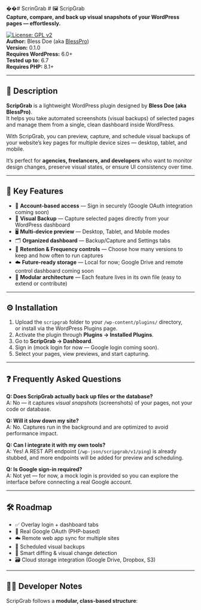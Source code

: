 ��#   S c r i n G r a b 
 # 🖼️ ScripGrab  
**Capture, compare, and back up visual snapshots of your WordPress pages — effortlessly.**

[![License: GPL v2](https://img.shields.io/badge/License-GPLv2-blue.svg)](https://www.gnu.org/licenses/gpl-2.0.html)  
**Author:** Bless Doe (aka [BlessPro](https://github.com/BlessPro))  
**Version:** 0.1.0  
**Requires WordPress:** 6.0+  
**Tested up to:** 6.7  
**Requires PHP:** 8.1+  

---

## 🧩 Description

**ScripGrab** is a lightweight WordPress plugin designed by **Bless Doe (aka BlessPro)**.  
It helps you take automated screenshots (visual backups) of selected pages and manage them from a single, clean dashboard inside WordPress.

With ScripGrab, you can preview, capture, and schedule visual backups of your website’s key pages for multiple device sizes — desktop, tablet, and mobile.  

It’s perfect for **agencies, freelancers, and developers** who want to monitor design changes, preserve visual states, or ensure UI consistency over time.

---

## 🚀 Key Features

- 🔐 **Account-based access** — Sign in securely (Google OAuth integration coming soon)  
- 📸 **Visual Backup** — Capture selected pages directly from your WordPress dashboard  
- 🖥️ **Multi-device preview** — Desktop, Tablet, and Mobile modes  
- 🗂️ **Organized dashboard** — Backup/Capture and Settings tabs  
- 🔁 **Retention & Frequency controls** — Choose how many versions to keep and how often to run captures  
- ☁️ **Future-ready storage** — Local for now; Google Drive and remote control dashboard coming soon  
- 🧩 **Modular architecture** — Each feature lives in its own file (easy to extend or contribute)  

---

## ⚙️ Installation

1. Upload the `scripgrab` folder to your `/wp-content/plugins/` directory,  
   or install via the WordPress Plugins page.  
2. Activate the plugin through **Plugins → Installed Plugins**.  
3. Go to **ScripGrab → Dashboard**.  
4. Sign in (mock login for now — Google login coming soon).  
5. Select your pages, view previews, and start capturing.  

---

## ❓ Frequently Asked Questions

**Q: Does ScripGrab actually back up files or the database?**  
A: No — it captures *visual snapshots* (screenshots) of your pages, not your code or database.

**Q: Will it slow down my site?**  
A: No. Captures run in the background and are optimized to avoid performance impact.

**Q: Can I integrate it with my own tools?**  
A: Yes! A REST API endpoint (`/wp-json/scripgrab/v1/ping`) is already stubbed, and more endpoints will be added for preview and scheduling.

**Q: Is Google sign-in required?**  
A: Not yet — for now, a mock login is provided so you can explore the interface before connecting a real Google account.

---

## 🛠️ Roadmap

- ✅ Overlay login + dashboard tabs  
- 🔄 Real Google OAuth (PHP-based)  
- ☁️ Remote web app sync for multiple sites  
- 📅 Scheduled visual backups  
- 🧠 Smart diffing & visual change detection  
- 🗃️ Cloud storage integration (Google Drive, Dropbox, S3)

---

## 🧑‍💻 Developer Notes

ScripGrab follows a **modular, class-based structure**:

